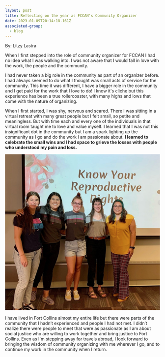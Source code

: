 ```yaml
---
layout: post
title: Reflecting on the year as FCCAN's Community Organizer
date: 2023-01-09T20:14:18.161Z
associated-group:
  - blog
---
```

By: Litzy Lastra

When I first stepped into the role of community organizer for FCCAN I had no idea what I was walking into. I was not aware that I would fall in love with the work, the people and the community. 

I had never taken a big role in the community as part of an organizer before. I had always seemed to do what I thought was small acts of service for the community. This time it was different, I have a bigger role in the community and I get paid for the work that I love to do! I know it's cliche but this experience has been a true rollercoaster, with many highs and lows that come with the nature of organizing. 

When I first started, I was shy, nervous and scared. There I was sitting in a virtual retreat with many great people but I felt small, so petite and meaningless. But with time each and every one of the individuals in that virtual room taught me to love and value myself. I learned that I was not this insignificant dot in the community but I am a spark lighting up the community as I go and do the work I am passionate about. **I learned to celebrate the small wins and I had space to grieve the losses with people who understood my pain and loss.** 

![](/media/screen-shot-2023-01-09-at-1.17.33-pm.png)

I have lived in Fort Collins almost my entire life but there were parts of the community that I hadn’t experienced and people I had not met. I didn’t realize there were people to meet that were as passionate as I am about social justice who are willing to work together and bring justice to Fort Collins. Even as I'm stepping away for travels abroad, I look forward to bringing the wisdom of community organizing with me wherever I go, and to continue my work in the community when I return.